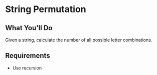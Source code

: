 # String Permutation

## What You'll Do

Given a string, calculate the number of all possible letter combinations.

## Requirements

- Use recursion
